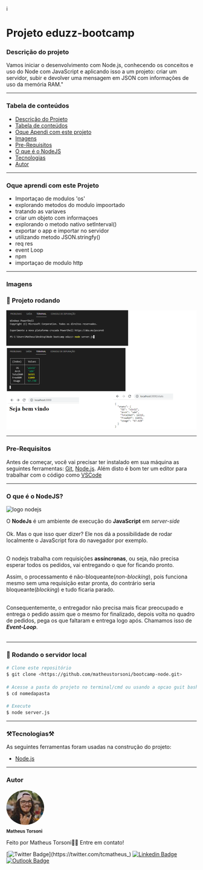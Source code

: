 i
# Projeto eduzz-bootcamp

### Descrição do projeto

<p>Vamos iniciar o desenvolvimento com Node.js, conhecendo os conceitos e uso do Node com JavaScript e aplicando isso a um projeto: criar um servidor, subir e devolver uma mensagem em JSON com informações de uso da memória RAM."</p>

--------------------
### Tabela de conteúdos
<!--ts-->
   * [Descrição do Projeto](#Descrição-do-Projeto)
   * [Tabela de conteúdos](#tabela-de-conteúdo)
   * [Oque Apendi com este projeto](#oque-aprendi-com-este-projeto)
   * [Imagens](#Imagens)
   * [Pre-Requisitos](#pre-requisitos)
   * [O que é o NodeJS](#O-que-é-o-NodeJS)
   * [Tecnologias](#tecnologias)
   * [Autor](#Autor)
<!--te-->

--------------------
### Oque aprendi com este Projeto
<!--ts-->
* Importaçao de modulos 'os'
* explorando metodos do modulo impoortado
* tratando as variaves
* criar um objeto com informaçoes
* explorando o metodo nativo setInterval()
* exportar o app e importar no servidor
* utilizando metodo JSON.stringfy()
* req res
* event Loop
* npm
* importaçao de modulo http
<!--te-->

------------------
### Imagens
<h3> 📌 Projeto rodando </h3>
<img src="imagens\imagen1.png" width="900px;" alt=""/>

------------------
### Pre-Requisitos


Antes de começar, você vai precisar ter instalado em sua máquina as seguintes ferramentas:
[Git](https://git-scm.com), [Node.js](https://nodejs.org/en/). 
Além disto é bom ter um editor para trabalhar com o código como [VSCode](https://code.visualstudio.com/)

-------
### O que é o NodeJS?

<img src="https://cdn.pixabay.com/photo/2015/04/23/17/41/node-js-736399_1280.png" width="300px" alt="logo nodejs"/>

O **NodeJs** é um ambiente de execução do **JavaScript** em _server-side_
</br></br>
Ok. Mas o que isso quer dizer? 
Ele nos dá a possibilidade de rodar localmente o JavaScript fora do navegador por exemplo. </br></br>

O nodejs trabalha com requisições **assíncronas**, ou seja, não precisa esperar todos os pedidos, vai entregando o que for ficando pronto.

Assim, o processamento é não-bloqueante(_non-blocking_), pois funciona mesmo sem uma requisição estar pronta, do contrário seria bloqueante(_blocking_) e tudo ficaria parado.</br></br>

Consequentemente, o entregador não precisa mais ficar preocupado e entrega o pedido assim que o mesmo for finalizado, depois volta no quadro de pedidos, pega os que faltaram e entrega logo após. Chamamos isso de **_Event-Loop_**.</br></br>

------------
### 🎲 Rodando o servidor local
```bash
# Clone este repositório
$ git clone <https://github.com/matheustorsoni/bootcamp-node.git>

# Acesse a pasta do projeto no terminal/cmd ou usando a opcao guit bash here
$ cd nomedapasta

# Execute 
$ node server.js
```
-----------------

### ⚒️Tecnologias⚒️ 

As seguintes ferramentas foram usadas na construção do projeto:

- [Node.js](https://nodejs.org/en/)

----------

### Autor


 <img style="border-radius: 50%;" src="imagens\FotoPerfil.jpeg" width="100px;" alt=""/>
  <br />
 <sub><b>Matheus Torsoni</b></sub></a>

Feito por Matheus Torsoni👋🏽 Entre em contato!

[![Twitter Badge](https://img.shields.io/badge/-@tcmatheus-1ca0f1?style=flat-square&labelColor=1ca0f1&logo=twitter&logoColor=white&link=https://twitter.com/tcmatheus_)](https://twitter.com/tcmatheus_) [![Linkedin Badge](https://img.shields.io/badge/-Matheus-Torsoni?style=flat-square&logo=Linkedin&logoColor=white&link=https://www.linkedin.com/in/matheus-torsoni-b33957156/)](https://www.linkedin.com/in/matheus-torsoni-b33957156/) 
[![Outlook Badge](https://img.shields.io/badge/matheus_tcampos@hotmail.com-c14438?style=flat-square&logo=outlook&logoColor=white&link=mailto:matheus_tcampos@hotmail.com)](matheus_tcampos@hotmail.com)
